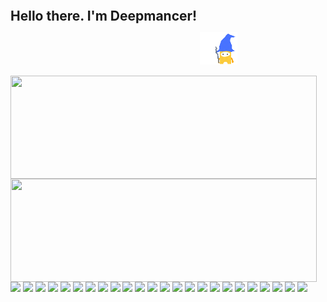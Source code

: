 ## Hello there. I'm Deepmancer! <img src="https://raw.githubusercontent.com/deepmancer/deepmancer/main/wave_wiz.gif" width="60" style="margin-top: 100px; vertical-align: middle;">


<p>
  <img align="left" width="490" height="165" src="https://github-readme-stats.vercel.app/api?username=deepmancer&show_icons=true&include_all_commits=true&count_private=true&hide_border=false&line_height=20&show_owner=true"/>
</p>
<p>
  <img align="left" width="490" height="165" src="https://github-readme-stats.vercel.app/api?username=deepmancer&show_icons=true&include_all_commits=true&count_private=true&hide_border=false&line_height=20&show_owner=true"/>
  <p>
    <img src="https://img.shields.io/badge/PyTorch-%23EE4C2C.svg?style=flat-square&logo=PyTorch&logoColor=white"/>
    <img src="https://img.shields.io/badge/Hugging%20Face-FFD21E?logo=huggingface&logoColor=000&style=flat-square"/>
    <img src="https://img.shields.io/badge/Lightning-792EE5?logo=lightning&logoColor=fff&style=flat-square"/>
    <img src="https://img.shields.io/badge/Keras-%23D00000.svg?style=flat-square&logo=Keras&logoColor=white"/>
    <img src="https://img.shields.io/badge/mlflow-%23d9ead3.svg?style=flat-square&logo=numpy&logoColor=blue"/>
    <img src="https://img.shields.io/badge/Rapid-0055DA?logo=rapid&logoColor=fff&style=flat-square"/>
    <img src="https://img.shields.io/badge/scikit--learn-%23F7931E.svg?style=flat-square&logo=scikit-learn&logoColor=white"/>
    <img src="https://img.shields.io/badge/Weights_&_Biases-FFBE00?style=flat-square&logo=WeightsAndBiases&logoColor=white"/>
    <img src="https://img.shields.io/badge/grafana-%23F46800.svg?style=flat-square&logo=grafana&logoColor=white"/>
    <img src="https://img.shields.io/badge/Metabase-509EE3?logo=metabase&logoColor=fff&style=flat-square"/>
    <img src="https://img.shields.io/badge/python-3670A0?style=flat-square&logo=python&logoColor=ffdd54"/>
    <img src="https://img.shields.io/badge/node.js-6DA55F?style=flat-square&logo=node.js&logoColor=white"/>
    <img src="https://img.shields.io/badge/shell_script-%23121011.svg?style=flat-square&logo=gnu-bash&logoColor=white"/>
    <img src="https://img.shields.io/badge/yaml-%23ffffff.svg?style=flat-square&logo=yaml&logoColor=black"/>
    <img src="https://img.shields.io/badge/MongoDB-%234ea94b.svg?style=flat-square&logo=mongodb&logoColor=white"/>
    <img src="https://img.shields.io/badge/-PostgreSQL-336791?style=flat-square&logo=postgresql&logoColor=white"/>
    <img src="https://img.shields.io/badge/Apache%20Spark-FDEE21?style=flat-square&logo=apachespark&logoColor=black"/>
    <img src="https://img.shields.io/badge/Prefect-%23ffffff.svg?style=flat-square&logo=prefect&logoColor=black"/>
    <img src="https://img.shields.io/badge/docker-%230db7ed.svg?style=flat-square&logo=docker&logoColor=white"/>
    <img src="https://img.shields.io/badge/FastAPI-005571?style=flat-square&logo=fastapi"/>
    <img src="https://img.shields.io/badge/Rabbitmq-FF6600?style=flat-square&logo=rabbitmq&logoColor=white"/>
    <img src="https://img.shields.io/badge/git-%23F05033.svg?style=flat-square&logo=git&logoColor=white"/>
    <img src="https://img.shields.io/badge/github-%23121011.svg?style=flat-square&logo=github&logoColor=white"/>
    <img src="https://img.shields.io/badge/gitlab-%23181717.svg?style=flat-square&logo=gitlab&logoColor=white"/>
  </p>
</p>
